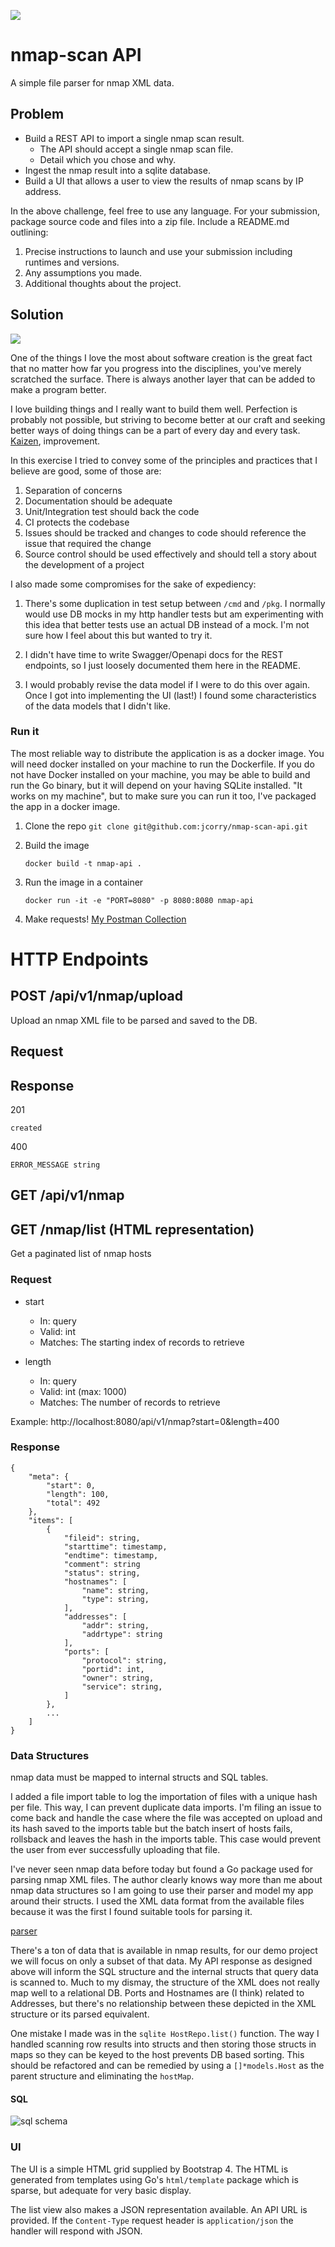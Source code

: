 ![](https://github.com/jcorry/nmap-scan-api/workflows/Go%20build/badge.svg)
# nmap-scan API

A simple file parser for nmap XML data.


## Problem

* Build a REST API to import a single nmap scan result.
    * The API should accept a single nmap scan file.
    * Detail which you chose and why.
* Ingest the nmap result into a sqlite database.
* Build a UI that allows a user to view the results of nmap scans by IP address.

In the above challenge, feel free to use any language. For your submission, package source code and files into a zip file. Include a README.md outlining:

1. Precise instructions to launch and use your submission including runtimes and versions.
2. Any assumptions you made.
3. Additional thoughts about the project.

## Solution
![](https://i.imgflip.com/3am9pr)

One of the things I love the most about software creation is the great fact that no matter how far you progress into the 
disciplines, you've merely scratched the surface. There is always another layer that can be added to make a program 
better.

I love building things and I really want to build them well. Perfection is probably not possible, but striving to become 
better at our craft and seeking better ways of doing things can be a part of every day and every task. 
[Kaizen](https://en.wikipedia.org/wiki/Kaizen), improvement.

In this exercise I tried to convey some of the principles and practices that I believe are good, some of those are:
1. Separation of concerns
2. Documentation should be adequate
3. Unit/Integration test should back the code
4. CI protects the codebase
5. Issues should be tracked and changes to code should reference the issue that required the change
6. Source control should be used effectively and should tell a story about the development of a project

I also made some compromises for the sake of expediency:
1. There's some duplication in test setup between `/cmd` and `/pkg`. I normally would use DB mocks in my http handler tests
but am experimenting with this idea that better tests use an actual DB instead of a mock. I'm not sure how I feel about 
this but wanted to try it.

2. I didn't have time to write Swagger/Openapi docs for the REST endpoints, so I just loosely documented them here in 
the README.

3. I would probably revise the data model if I were to do this over again. Once I got into implementing the UI (last!)
I found some characteristics of the data models that I didn't like.

### Run it
The most reliable way to distribute the application is as a docker image. You will need docker installed on your 
machine to run the Dockerfile. If you do not have Docker installed on your machine, you may be able to build and run
the Go binary, but it will depend on your having SQLite installed. "It works on my machine", but to make sure you can run 
it too, I've packaged the app in a docker image.

1. Clone the repo
    `git clone git@github.com:jcorry/nmap-scan-api.git`

2. Build the image

    `docker build -t nmap-api .`

3. Run the image in a container

    `docker run -it -e "PORT=8080" -p 8080:8080 nmap-api`

4. Make requests!
[My Postman Collection](https://www.getpostman.com/collections/50372469fa0e3f090a47)

# HTTP Endpoints

## **POST** /api/v1/nmap/upload

Upload an nmap XML file to be parsed and saved to the DB.

## Request

## Response
201
```
created
```
400
```
ERROR_MESSAGE string
```

## **GET** /api/v1/nmap
## **GET** /nmap/list (HTML representation)

Get a paginated list of nmap hosts

### Request

- start
  - In: query
  - Valid: int
  - Matches: The starting index of records to retrieve

- length
  - In: query
  - Valid: int (max: 1000)
  - Matches: The number of records to retrieve

Example: http://localhost:8080/api/v1/nmap?start=0&length=400

### Response
```
{
    "meta": {
        "start": 0,
        "length": 100,
        "total": 492
    },
    "items": [
        {
            "fileid": string,
            "starttime": timestamp,
            "endtime": timestamp,
            "comment": string
            "status": string,
            "hostnames": [
                "name": string,
                "type": string,
            ],
            "addresses": [
                "addr": string,
                "addrtype": string
            ],
            "ports": [
                "protocol": string,
                "portid": int,
                "owner": string,
                "service": string,
            ]
        },
        ...
    ]
}
```

### Data Structures

nmap data must be mapped to internal structs and SQL tables.

I added a file import table to log the importation of files with a unique hash per file. This way, I can prevent duplicate
data imports. I'm filing an issue to come back and handle the case where the file was accepted on upload and its hash saved
to the imports table but the batch insert of hosts fails, rollsback and leaves the hash in the imports table. This case would
prevent the user from ever successfully uploading that file.

I've never seen nmap data before today but found a Go package used for parsing nmap XML files. The author clearly knows 
way more than me about nmap data structures so I am going to use their parser and model my app around their structs. I 
used the XML data format from the available files because it was the first I found suitable tools for parsing it.

[parser](https://godoc.org/github.com/tomsteele/go-nmap)

There's a ton of data that is available in nmap results, for our demo project we will focus on only a subset of that data. 
My API response as designed above will inform the SQL structure and the internal structs that query data is scanned to.
Much to my dismay, the structure of the XML does not really map well to a relational DB. Ports and Hostnames are (I think)
related to Addresses, but there's no relationship between these depicted in the XML structure or its parsed equivalent.

One mistake I made was in the `sqlite HostRepo.list()` function. The way I handled scanning row results into structs and
then storing those structs in maps so they can be keyed to the host prevents DB based sorting. This should be refactored
and can be remedied by using a `[]*models.Host` as the parent structure and eliminating the `hostMap`. 

#### SQL
![sql schema](https://docs.google.com/drawings/d/e/2PACX-1vQM_B93_LE8tp0kMWfel9LPAaOtlSLgKrqUsvxNN5B6HJIz0s92p91tNwnQCx1D6CYmH0ir8VGl9hVQ/pub?w=960&h=720)

### UI
The UI is a simple HTML grid supplied by Bootstrap 4. The HTML is generated from templates using Go's `html/template` package
which is sparse, but adequate for very basic display.

The list view also makes a JSON representation available. An API URL is provided. If the `Content-Type` request header
is `application/json` the handler will respond with JSON.